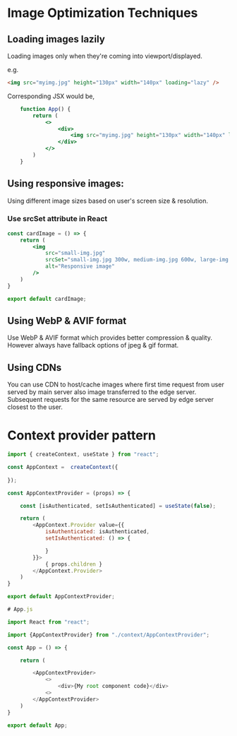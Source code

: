 # Image Optimization Techniques

## Loading images lazily

Loading images only when they're coming into viewport/displayed.

e.g.

```html
<img src="myimg.jpg" height="130px" width="140px" loading="lazy" />
```

Corresponding JSX would be,

```jsx
    function App() {
        return (
            <>
                <div>
                    <img src="myimg.jpg" height="130px" width="140px" loading="lazy" />
                </div>
            </>
        )
    }
```

## Using responsive images:
Using different image sizes based on user's screen size & resolution.

### Use srcSet attribute in React

```jsx
const cardImage = () => {
    return (
        <img 
            src="small-img.jpg"
            srcSet="small-img.jpg 300w, medium-img.jpg 600w, large-img.jpg 900w"
            alt="Responsive image"
        />
    )
}

export default cardImage;
```

## Using WebP & AVIF format
Use WebP & AVIF format which provides better compression & quality. However always have fallback options of jpeg & gif format.

## Using CDNs
You can use CDN to host/cache images where first time request from user served by main server also image transferred to the edge server. Subsequent requests for the same resource are served by edge server closest to the user.


# Context provider pattern

```js
import { createContext, useState } from "react";

const AppContext =  createContext({
    
});

const AppContextProvider = (props) => {

    const [isAuthenticated, setIsAuthenticated] = useState(false);

    return (
        <AppContext.Provider value={{
            isAuthenticated: isAuthenticated,
            setIsAuthenticated: () => {

            }
        }}>
            { props.children }
        </AppContext.Provider>
    )
}

export default AppContextProvider;
```

```js
# App.js

import React from "react";

import {AppContextProvider} from "./context/AppContextProvider";

const App = () => {

    return (

        <AppContextProvider>
            <>
                <div>{My root component code}</div>
            <>
        </AppContextProvider>
    )
}

export default App;
```